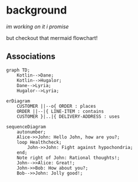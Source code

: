# background

_im working on it i promise_

but checkout that mermaid flowchart!

## Associations

```mermaid
graph TD;
    Kotlin-->Dane;
    Kotlin-->Hugalor;
    Dane-->Lyria;
    Hugalor-->Lyria;
```

```mermaid
erDiagram
    CUSTOMER ||--o{ ORDER : places
    ORDER ||--|{ LINE-ITEM : contains
    CUSTOMER }|..|{ DELIVERY-ADDRESS : uses
```

```mermaid
sequenceDiagram
    autonumber;
    Alice->>John: Hello John, how are you?;
    loop Healthcheck;
        John->>John: Fight against hypochondria;
    end;
    Note right of John: Rational thoughts!;
    John-->>Alice: Great!;
    John->>Bob: How about you?;
    Bob-->>John: Jolly good!;
```
